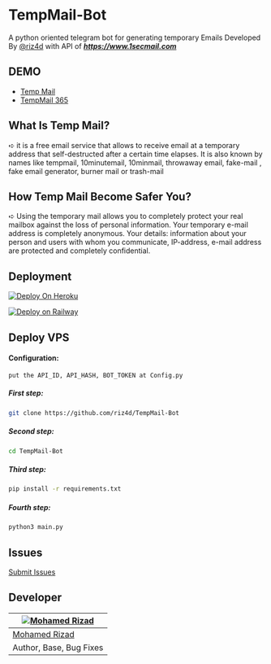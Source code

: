 # TempMail-Bot

A python oriented telegram bot for generating temporary Emails Developed By [@riz4d](https://github.com/riz4d) with API of **_https://www.1secmail.com_**

## DEMO
- [Temp Mail](https://tempmail100.com)
- [TempMail 365](https://tempmail365.com)

## What Is Temp Mail?
 ➪  it is a free email service that allows to receive email at a temporary address that self-destructed after a certain time elapses. It is also known by names like  tempmail, 10minutemail, 10minmail, throwaway email, fake-mail , fake email generator, burner mail or trash-mail

## How Temp Mail Become Safer You?
 ➪  Using the temporary mail allows you to completely protect your real mailbox against the loss of personal information. Your temporary e-mail address is completely anonymous. Your details: information about your person and users with whom you communicate, IP-address, e-mail address are protected and completely confidential.
 
## Deployment

[![Deploy On Heroku](https://img.shields.io/badge/heroku-%23430098.svg?style=for-the-badge&logo=heroku&logoColor=white)](https://heroku.com/deploy?template=https://github.com/riz4d/TempMail-Bot)

[![Deploy on Railway](https://railway.app/button.svg)](https://railway.app/new/template?template=https://github.com/riz4d/TempMail-Bot)

## Deploy VPS

#### Configuration:

```
put the API_ID, API_HASH, BOT_TOKEN at Config.py

```

##### First step:

```sh
git clone https://github.com/riz4d/TempMail-Bot
```

##### Second step:

```sh
cd TempMail-Bot
```

##### Third step:

```sh
pip install -r requirements.txt
```

##### Fourth step:

```sh
python3 main.py
```

## Issues 

[Submit Issues](https://github.com/riz4d/TempMail-Bot/issues)


## Developer

[![Mohamed Rizad](https://github.com/riz4d.png?size=100)](https://github.com/riz4d) |
----|
[Mohamed Rizad](https://t.me/riz4d) |
Author, Base, Bug Fixes  |
